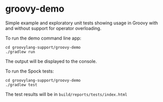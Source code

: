 groovy-demo
===========

Simple example and exploratory unit tests showing usage in Groovy with and without support for operator overloading.

To run the demo command line app:

```
cd groovylang-support/groovy-demo
./gradlew run
```

The output will be displayed to the console.

To run the Spock tests:
```
cd groovylang-support/groovy-demo
./gradlew test
```

The test results will be in `build/reports/tests/index.html`
